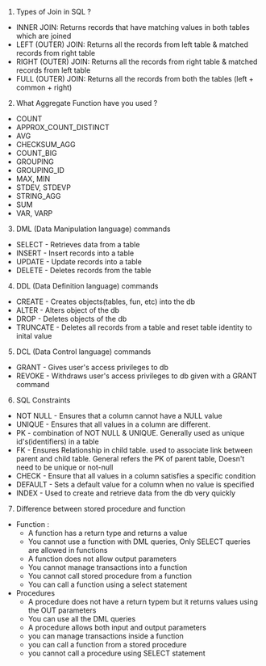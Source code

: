 1. Types of Join in SQL ?

- INNER JOIN: Returns records that have matching values in both tables which are joined
- LEFT (OUTER) JOIN: Returns all the records from left table & matched records from right table
- RIGHT (OUTER) JOIN: Returns all the records from right table & matched records from left table
- FULL (OUTER) JOIN: Returns all the records from both the tables (left + common + right)

2. What Aggregate Function have you used ?

- COUNT
- APPROX_COUNT_DISTINCT
- AVG
- CHECKSUM_AGG
- COUNT_BIG
- GROUPING
- GROUPING_ID
- MAX, MIN
- STDEV, STDEVP
- STRING_AGG
- SUM
- VAR, VARP

3. DML (Data Manipulation language) commands

- SELECT - Retrieves data from a table
- INSERT - Insert records into a table
- UPDATE - Update records into a table
- DELETE - Deletes records from the table

4. DDL (Data Definition language) commands

- CREATE - Creates objects(tables, fun, etc) into the db
- ALTER - Alters object of the db
- DROP - Deletes objects of the db
- TRUNCATE - Deletes all records from a table and reset table identity to inital value

5. DCL (Data Control language) commands

- GRANT - Gives user's access privileges to db
- REVOKE - Withdraws user's access privileges to db given with a GRANT command

6. SQL Constraints

- NOT NULL - Ensures that a column cannot have a NULL value
- UNIQUE - Ensures that all values in a column are different.
- PK - combination of NOT NULL & UNIQUE. Generally used as unique id's(identifiers) in a table
- FK - Ensures Relationship in child table. used to associate link between parent and child table. General refers the PK of parent table, Doesn't need to be unique or not-null
- CHECK - Ensure that all values in a column satisfies a specific condition
- DEFAULT - Sets a default value for a column when no value is specified
- INDEX - Used to create and retrieve data from the db very quickly

7. Difference between stored procedure and function

- Function :
  - A function has a return type and returns a value
  - You cannot use a function with DML queries, Only SELECT queries are allowed in functions
  - A function does not allow output parameters
  - You cannot manage transactions into a function
  - You cannot call stored procedure from a function
  - You can call a function using a select statement
- Procedures
  - A procedure does not have a return typem but it returns values using the OUT parameters
  - You can use all the DML queries
  - A procedure allows both input and output parameters
  - you can manage transactions inside a function
  - you can call a function from a stored procedure
  - you cannot call a procedure using SELECT statement
